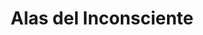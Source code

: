 ---
title: "Alas del Inconsciente"
description: "Esta pieza es una danza entre lo humano y lo oscuro. El rostro, parcialmente oculto por alas de cuervo, se disuelve en pinceladas que parecen pensamientos rotos. Las aves no solo vuelan: emergen, se funden, se convierten en extensión del alma. Quise capturar ese momento donde el caos interno se vuelve forma, donde el dolor se transforma en vuelo. Es una obra sobre metamorfosis, sobre lo que nos habita en silencio, sobre la belleza que nace del desgarro."
image: "@assets/projects/24.jpg"
---